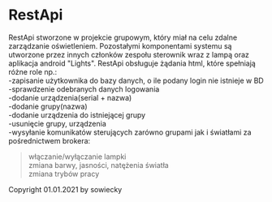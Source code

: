 # RestApi
RestApi stworzone w projekcie grupowym, który miał na celu zdalne zarządzanie oświetleniem. Pozostałymi komponentami systemu są utworzone przez innych członków zespołu sterownik wraz z lampą oraz aplikacja android "Lights". RestApi obsługuje żądania html, które spełniają różne role np.: <br />
-zapisanie użytkownika do bazy danych, o ile podany login nie istnieje w BD <br />
-sprawdzenie odebranych danych logowania <br />
-dodanie urządzenia(serial + nazwa) <br />
-dodanie grupy(nazwa) <br />
-dodanie urządzenia do istniejącej grupy <br />
-usunięcie grupy, urządzenia <br />
-wysyłanie komunikatów sterujących zarówno grupami jak i światłami za pośrednictwem brokera: <br />
  >włączanie/wyłączanie lampki <br />
  >zmiana barwy, jasności, natężenia światła <br />
  >zmiana trybów pracy <br />

Copyright 01.01.2021 by sowiecky
